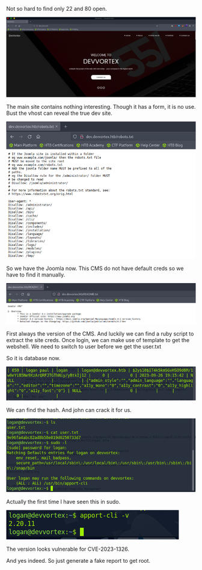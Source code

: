 Not so hard to find only 22 and 80 open.

![image-20231126142517507](./assets/image-20231126142517507.png)

The main site contains nothing interesting. Though it has a form, it is no use. Bust the vhost can reveal the true dev site.

![image-20231126142652355](./assets/image-20231126142652355.png)

So we have the Joomla now. This CMS do not have default creds so we have to find it manually.

![image-20231126142739760](./assets/image-20231126142739760.png)

First always the version of the CMS. And luckily we can find a ruby script to extract the site creds. Once login, we can make use of template to get the webshell. We need to switch to user before we get the user.txt

So it is database now.

![image-20231126142930330](./assets/image-20231126142930330.png)

We can find the hash. And john can crack it for us.

![image-20231126143031095](./assets/image-20231126143031095.png)

Actually the first time I have seen this in sudo.

![image-20231126143157608](./assets/image-20231126143157608.png)

The version looks vulnerable for CVE-2023-1326.

And yes indeed. So just generate a fake report to get root. 